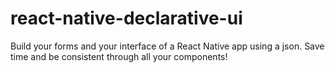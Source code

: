 # react-native-declarative-ui
Build your forms and your interface of a React Native app using a json. Save time and be consistent through all your components!
